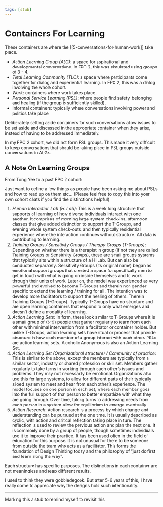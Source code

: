 ```yaml
---
tags: [stub]
---
```


# Containers For Learning

These containers are where the [[5-conversations-for-human-work]] take place.

* *Action Learning Group (ALG)*: a space for aspirational and developmental conversations. In FPC 2, this was simulated using groups of 3 - 4.
* *Total Learning Community (TLC)*: a space where participants come together for dialog and experiential learning. In FPC 2, this was a dialog involving the whole cohort.
* *Work*: containers where work takes place.
* *Personal Service Learning (PSL)*: where people find safety, belonging and healing (if the group is sufficiently skilled).
* Informal containers: typically where conversations involving power and politics take place

Deliberately setting aside containers for such conversations allow issues to be set aside and discussed in the appropriate container when they arise, instead of having to be addressed immediately.

In my FPC 2 cohort, we did not form PSL groups. This made it very difficult to keep conversations that should be taking place in PSL groups outside conversations in ALGs.

## A Note On Learning Groups

From Tong Yee to a past FPC 2 cohort:

Just want to define a few things as people have been asking me about PSLs and how to read up on them etc...
(Please feel free to copy this into your own cohort chats if you find the distinctions helpful)

1. *Human Interaction Lab (HI Lab)*: This is a week long structure that supports of learning of how diverse individuals interact with one another. It comprises of morning large system check-ins, afternoon classes that give added distinction to support the T-Groups, and evening whole system check-outs, and then typically residential experience where the interaction continues without structure. All data is contributing to learning.
2. *Training Groups / Sensitivity Groups / Therapy Groups (T-Groups)*: Depending on whether there is a therapist in group (if not they are called Training Groups or Sensitivity Groups), these are small groups systems that typically sits within a structure of a HI Lab. But can also be conducted separately. Sensitivity Groups (Its original name) began as emotional support groups that created a space for specifically men to get in touch with what is going on inside themselves and to work through their units of work. Later on, the model was experienced as very powerful and evolved to become T-Groups and therein non gender specific to extend the learning / training for all. The intention was to develop more facilitators to support the healing of others. Therein Training Groups (T-Groups). Typically T-Groups have no structure and are open learning containers that respond to only what emerges and doesn’t define a modality of learning.
3. *Action Learning Sets*: In form, these look similar to T-Groups where it is a small group of (6-9) people that gather regularly to learn from each other with minimal intervention from a facilitator or container holder. But unlike T-Groups, action learning sets have ritual or process that provide structure in how each member of a group interact with each other. PSLs are action learning sets. Alcoholic Anonymous is also an Action Learning Set.
4. *Action Learning Set (Organizational structure) / Community of practice*: This is similar to the above, except the members are typically from a similar sector, industry or shared profession or skill set. Members gather regularly to take turns in working through each other’s issues and problems. They may not necessarily be emotional. Organizations also use this for large systems, to allow for different parts of their typically siloed system to meet and hear from each other’s experience. The model focuses on one person in each set, where each member goes into the full support of that person to better empathize with what they are going through. Over time, taking turns to addressing needs from each person in a system allow for equilibrium to emerge eventually.
5. *Action Research*: Action research is a process by which change and understanding can be pursued at the one time.  It is usually described as cyclic, with action and critical reflection taking place in turn.  The reflection is used to review the previous action and plan the next one. It is commonly done by a group of people, though sometimes individuals use it to improve their practice.  It has been used often in the field of education for this purpose.  It is not unusual for there to be someone from outside the team who acts as a facilitator. This forms the foundation of Design Thinking today and the philosophy of “just do first and learn along the way”.

Each structure has specific purposes. The distinctions in each container are not meaningless and reap different results.

I used to think they were gobbledegook. But after 5-6 years of this, I have really come to appreciate why the designs hold such intentionality.

---

Marking this a stub to remind myself to revisit this
